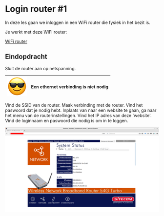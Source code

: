 # Login router #1

In deze les gaan we inloggen in een WiFi router die fysiek in het bezit is.

Je werkt met deze WiFi router:

[WiFi router](login_wifi_router_1.jpg)

## Eindopdracht

Sluit de router aan op netspanning. 

![Sunglasses](EmojiSunglasses.png) | Een ethernet verbinding is niet nodig
:-------------:|:----------------------------------------: 

Vind de SSID van de router. 
Maak verbinding met de router. 
Vind het paswoord dat je nodig hebt.
Inplaats van naar een website te gaan, ga naar het menu van de routerinstellingen.
Vind het IP adres van deze 'website'.
Vind de loginnaam en paswoord die nodig is om in te loggen.

![WiFi router instellingen](login_wifi_router_1_admin.png)

